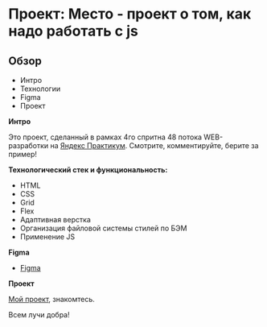 # Проект: Место - проект о том, как надо работать с js

## Обзор
* Интро
* Технологии
* Figma
* Проект

**Интро**

Это проект, сделанный в рамках 4го спритна 48 потока WEB-разработки на [Яндекс Практикум](https://practicum.yandex.ru/).
Смотрите, комментируйте, берите за пример!

**Технологический стек и функциональность:**

* HTML
* CSS
* Grid
* Flex
* Адаптивная верстка
* Организация файловой системы стилей по БЭМ
* Применение JS


**Figma**

* [Figma](https://www.figma.com/file/2cn9N9jSkmxD84oJik7xL7/JavaScript.-Sprint-4?node-id=28212%3A155)

**Проект**

[Мой проект](https://lion-headed.github.io/mesto/), знакомтесь.

Всем лучи добра!
